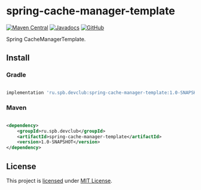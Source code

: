 # spring-cache-manager-template

[![Maven Central](https://img.shields.io/maven-central/v/ru.spb.devclub/spring-cache-manager-template.svg?label=Maven%20Central)](https://search.maven.org/search?q=g:%22ru.spb.devclub%22%20AND%20a:%22spring-cache-manager-template%22)
[![Javadocs](https://www.javadoc.io/badge/ru.spb.devclub/spring-cache-manager-template.svg)](https://www.javadoc.io/doc/ru.spb.devclub/spring-cache-manager-template)
[![GitHub](https://img.shields.io/github/license/devclubspb/spring-cache-manager-template?style=flat&&color=informational)](LICENSE)

Spring CacheManagerTemplate.

## Install

### Gradle

```groovy

implementation 'ru.spb.devclub:spring-cache-manager-template:1.0-SNAPSHOT'
```

### Maven

```xml

<dependency>
    <groupId>ru.spb.devclub</groupId>
    <artifactId>spring-cache-manager-template</artifactId>
    <version>1.0-SNAPSHOT</version>
</dependency>
```

## License

This project is [licensed](LICENSE) under [MIT License](https://opensource.org/licenses/MIT).
